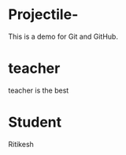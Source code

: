 # Projectile-
This is a demo for Git and GitHub.

# teacher
teacher is the best 

# Student 

Ritikesh

